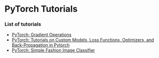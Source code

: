 # PyTorch Tutorials

### List of tutorials 
* [PyTorch: Gradient Operations](./PyTorch_Gradient_Operations.ipynb)
* [PyTorch: Tutorials on Custom Models, Loss Functions, Optimizers, and Back-Propagation in Pytorch](./PyTorch_Convolution_Neural_Networks.ipynb)
* [PyTorch: Simple Fashion Image Classifier](./PyTorch_Image_Classifier.ipynb)
